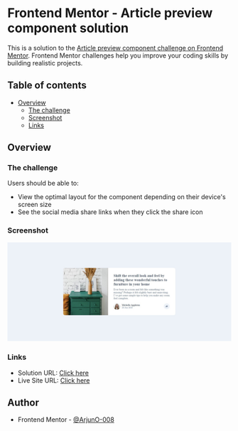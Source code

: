 # Frontend Mentor - Article preview component solution

This is a solution to the [Article preview component challenge on Frontend Mentor](https://www.frontendmentor.io/challenges/article-preview-component-dYBN_pYFT). Frontend Mentor challenges help you improve your coding skills by building realistic projects. 

## Table of contents

- [Overview](#overview)
  - [The challenge](#the-challenge)
  - [Screenshot](#screenshot)
  - [Links](#links)

## Overview

### The challenge

Users should be able to:

- View the optimal layout for the component depending on their device's screen size
- See the social media share links when they click the share icon

### Screenshot

![](./screenshot.jpg)

### Links

- Solution URL: [Click here](https://www.frontendmentor.io/solutions/article-preview-component-master-frontend-mentor-F5JlzJjBvB)
- Live Site URL: [Click here](https://arjuno-008.github.io/article-preview-component-master-Frontend-mentor/)

## Author
- Frontend Mentor - [@ArjunO-008](https://www.frontendmentor.io/profile/ArjunO-008)
